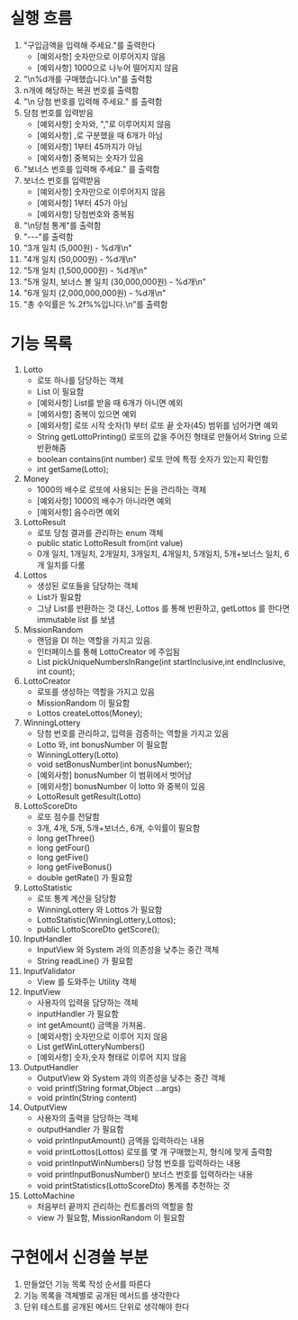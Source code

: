 # 실행 흐름

1. "구입금액을 입력해 주세요."를 출력한다
    - [예외사항] 숫자만으로 이루어지지 않음
    - [예외사항] 1000으로 나누어 떨어지지 않음
2. "\n%d개를 구매했습니다.\n"를 출력함
3. n개에 해당하는 복권 번호를 출력함
4. "\n 당첨 번호를 입력해 주세요." 를 출력함
5. 당첨 번호를 입력받음
    - [예외사항] 숫자와, ","로 이루어지지 않음
    - [예외사항] ,로 구분했을 때 6개가 아님
    - [예외사항] 1부터 45까지가 아님
    - [예외사항] 중복되는 숫자가 있음
6. "보너스 번호를 입력해 주세요." 를 출력함
7. 보너스 번호를 입력받음
    - [예외사항] 숫자만으로 이루어지지 않음
    - [예외사항] 1부터 45가 아님
    - [예외사항] 당첨번호와 중복됨
8. "\n당첨 통계"를 출력함
9. "---"를 출력함
10. "3개 일치 (5,000원) - %d개\n"
11. "4개 일치 (50,000원) - %d개\n"
12. "5개 일치 (1,500,000원) - %d개\n"
13. "5개 일치, 보너스 볼 일치 (30,000,000원) - %d개\n"
14. "6개 일치 (2,000,000,000원) - %d개\n"
15. "총 수익률은 %.2f%%입니다.\n"를 출력함

# 기능 목록

1. Lotto
    - 로또 하나를 담당하는 객체
    - List<Integer> 이 필요함
    - [예외사항] List<Integer>를 받을 때 6개가 아니면 예외
    - [예외사항] 중복이 있으면 예외
    - [예외사항] 로또 시작 숫자(1) 부터 로또 끝 숫자(45) 범위를 넘어가면 예외
    - String getLottoPrinting() 로또의 값을 주어진 형태로 만들어서 String 으로 반환해줌
    - boolean contains(int number) 로또 안에 특정 숫자가 있는지 확인함
    - int getSame(Lotto);
2. Money
    - 1000의 배수로 로또에 사용되는 돈을 관리하는 객체
    - [예외사항] 1000의 배수가 아니라면 예외
    - [예외사항] 음수라면 예외
3. LottoResult
    - 로또 당첨 결과를 관리하는 enum 객체
    - public static LottoResult from(int value)
    - 0개 일치, 1개일치, 2개일치, 3개일치, 4개일치, 5개일치, 5개+보너스 일치, 6개 일치를 다룸
4. Lottos
    - 생성된 로또들을 담당하는 객체
    - List<Lotto>가 필요함
    - 그냥 List<Lotto>를 반환하는 것 대신, Lottos 를 통해 반환하고, getLottos 를 한다면 immutable list 를 보냄
5. MissionRandom
    - 랜덤을 DI 하는 역할을 가지고 있음.
    - 인터페이스를 통해 LottoCreator 에 주입됨
    - List<Integer> pickUniqueNumbersInRange(int startInclusive,int endInclusive, int count);
6. LottoCreator
    - 로또를 생성하는 역할을 가지고 있음
    - MissionRandom 이 필요함
    - Lottos createLottos(Money);
7. WinningLottery
    - 당첨 번호를 관리하고, 입력을 검증하는 역할을 가지고 있음
    - Lotto 와, int bonusNumber 이 필요함
    - WinningLottery(Lotto)
    - void setBonusNumber(int bonusNumber);
    - [예외사항] bonusNumber 이 범위에서 벗어남
    - [예외사항] bonusNumber 이 lotto 와 중복이 있음
    - LottoResult getResult(Lotto)
8. LottoScoreDto
    - 로또 점수를 전달함
    - 3개, 4개, 5개, 5개+보너스, 6개, 수익률이 필요함
    - long getThree()
    - long getFour()
    - long getFive()
    - long getFiveBonus()
    - double getRate() 가 필요함
9. LottoStatistic
    - 로또 통계 계산을 담당함
    - WinningLottery 와 Lottos 가 필요함
    - LottoStatistic(WinningLottery,Lottos);
    - public LottoScoreDto getScore();
10. InputHandler
    - InputView 와 System 과의 의존성을 낮추는 중간 객체
    - String readLine() 가 필요함
11. InputValidator
    - View 를 도와주는 Utility 객체
12. InputView
    - 사용자의 입력을 담당하는 객체
    - inputHandler 가 필요함
    - int getAmount() 금액을 가져옴.
    - [예외사항] 숫자만으로 이루어 지지 않음
    - List<Integer> getWinLotteryNumbers()
    - [예외사항] 숫자,숫자 형태로 이루어 지지 않음
13. OutputHandler
    - OutputView 와 System 과의 의존성을 낮추는 중간 객체
    - void printf(String format,Object ...args)
    - void println(String content)
14. OutputView
    - 사용자의 출력을 담당하는 객체
    - outputHandler 가 필요함
    - void printInputAmount() 금액을 입력하라는 내용
    - void printLottos(Lottos) 로또를 몇 개 구매했는지, 형식에 맞게 출력함
    - void printInputWinNumbers() 당첨 번호를 입력하라는 내용
    - void printInputBonusNumber() 보너스 번호를 입력하라는 내용
    - void printStatistics(LottoScoreDto) 통계를 추천하는 것
15. LottoMachine
    - 처음부터 끝까지 관리하는 컨트롤러의 역할을 함
    - view 가 필요함, MissionRandom 이 필요함

# 구현에서 신경쓸 부분

1. 만들었던 기능 목록 작성 순서를 따른다
2. 기능 목록을 객체별로 공개된 메서드를 생각한다
3. 단위 테스트를 공개된 메서드 단위로 생각해야 한다